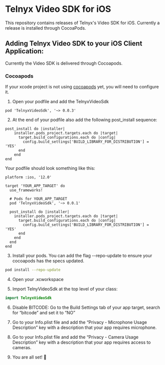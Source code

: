 # Telnyx Video SDK for iOS
This repository contains releases of Telnyx's Video SDK for iOS. Currently a release is installed through CocoaPods.

## Adding Telnyx Video SDK to your iOS Client Application:
Currently the Video SDK is delivered through Cocoapods. 

### Cocoapods

If your xcode project is not using [cocoapods](https://cocoapods.org/) yet, you will need to configure it.

1. Open your podfile and add the TelnyxVideoSdk

```
pod 'TelnyxVideoSdk', '~> 0.0.3'
```

2. At the end of your podfile also add the following post_install sequence:

```
post_install do |installer|
    installer.pods_project.targets.each do |target|
      target.build_configurations.each do |config|
        config.build_settings['BUILD_LIBRARY_FOR_DISTRIBUTION'] = 'YES'
      end
    end
end
```

Your podfile should look something like this: 

```
platform :ios, '12.0'

target 'YOUR_APP_TARGET' do
  use_frameworks!

  # Pods for YOUR_APP_TARGET
  pod 'TelnyxVideoSdk', '~> 0.0.1'

  post_install do |installer|
    installer.pods_project.targets.each do |target|
      target.build_configurations.each do |config|
        config.build_settings['BUILD_LIBRARY_FOR_DISTRIBUTION'] = 'YES'
      end
    end
  end
end
```

3. Install your pods. You can add the flag --repo-update to ensure your cocoapods has the specs updated.

```Bash
pod install --repo-update
```
4. Open your .xcworkspace 

5. Import TelnyVideoSdk at the top level of your class:

```Swift
import TelnyxVideoSdk
```

6. Disable BITCODE: Go to the Build Settings tab of your app target, search for “bitcode” and set it to “NO”

7. Go to your Info.plist file and add the “Privacy - Microphone Usage Description” key with a description that your app requires microphone. 
 
8. Go to your Info.plist file and add the “Privacy - Camera Usage Description” key with a description that your app requires access to cameras.

9. You are all set! 🚀
</br>
